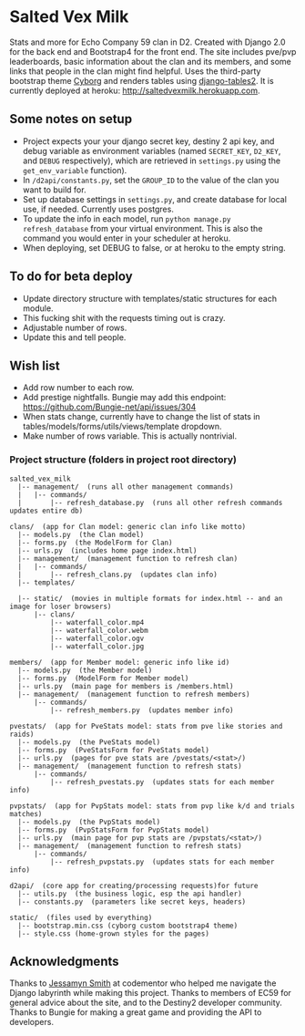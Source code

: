 # Salted Vex Milk
Stats and more for Echo Company 59 clan in D2. Created with Django 2.0 for the back end and Bootstrap4 for the front end. The site includes pve/pvp leaderboards, basic information about the clan and its members, and some links that people in the clan might find helpful. Uses the third-party bootstrap theme [Cyborg](https://bootswatch.com/cyborg/) and renders tables using [django-tables2](https://django-tables2.readthedocs.io/en/latest/pages/tutorial.html). It is currently deployed at heroku: http://saltedvexmilk.herokuapp.com.

## Some notes on setup
- Project expects your your django secret key, destiny 2 api key, and debug variable as environment variables (named `SECRET_KEY`, `D2_KEY`, and `DEBUG` respectively), which are retrieved in `settings.py` using the `get_env_variable` function).
- In `/d2api/constants.py`, set the `GROUP_ID` to the value of the clan you want to build for.
- Set up database settings in `settings.py`, and create database for local use, if needed. Currently uses postgres.
- To update the info in each model, run `python manage.py refresh_database` from your virtual environment. This is also the command you would enter in your scheduler at heroku.
- When deploying, set DEBUG to false, or at heroku to the empty string.

## To do for beta deploy
- Update directory structure with templates/static structures for each module.
- This fucking shit with the requests timing out is crazy.
- Adjustable number of rows.
- Update this and tell people.

## Wish list
- Add row number to each row.
- Add prestige nightfalls. Bungie may add this endpoint: https://github.com/Bungie-net/api/issues/304
- When stats change, currently have to change the list of stats in tables/models/forms/utils/views/template dropdown.
- Make number of rows variable. This is actually nontrivial.


### Project structure (folders in project root directory)
	salted_vex_milk
      |-- management/  (runs all other management commands)
      |   |-- commands/  
      |       |-- refresh_database.py  (runs all other refresh commands updates entire db)

    clans/  (app for Clan model: generic clan info like motto)    
      |-- models.py  (the Clan model)    
      |-- forms.py  (the ModelForm for Clan)    
      |-- urls.py  (includes home page index.html)    
      |-- management/  (management function to refresh clan)
      |   |-- commands/  
      |       |-- refresh_clans.py  (updates clan info)
	  |-- templates/

      |-- static/  (movies in multiple formats for index.html -- and an image for loser browsers)
          |-- clans/
              |-- waterfall_color.mp4
              |-- waterfall_color.webm
              |-- waterfall_color.ogv
              |-- waterfall_color.jpg

    members/  (app for Member model: generic info like id)     
      |-- models.py  (the Member model)    
      |-- forms.py  (ModelForm for Member model)    
      |-- urls.py  (main page for members is /members.html)     
      |-- management/  (management function to refresh members)
          |-- commands/
              |-- refresh_members.py  (updates member info)

    pvestats/  (app for PveStats model: stats from pve like stories and raids)     
      |-- models.py  (the PveStats model)    
      |-- forms.py  (PveStatsForm for PveStats model)    
      |-- urls.py  (pages for pve stats are /pvestats/<stat>/)     
      |-- management/  (management function to refresh stats)
          |-- commands/
              |-- refresh_pvestats.py  (updates stats for each member info)

    pvpstats/  (app for PvpStats model: stats from pvp like k/d and trials matches)     
      |-- models.py  (the PvpStats model)    
      |-- forms.py  (PvpStatsForm for PvpStats model)    
      |-- urls.py  (main page for pvp stats are /pvpstats/<stat>/)     
      |-- management/  (management function to refresh stats)
          |-- commands/
              |-- refresh_pvpstats.py  (updates stats for each member info)  

    d2api/  (core app for creating/processing requests)for future   
      |-- utils.py  (the business logic, esp the api handler)    
      |-- constants.py  (parameters like secret keys, headers)   

    static/  (files used by everything)
      |-- bootstrap.min.css (cyborg custom bootstrap4 theme)
      |-- style.css (home-grown styles for the pages)

## Acknowledgments
Thanks to [Jessamyn Smith](https://www.codementor.io/jessamynsmith) at codementor who helped me navigate the Django labyrinth while making this project. Thanks to members of EC59 for general advice about the site, and to the Destiny2 developer community. Thanks to Bungie for making a great game and providing the API to developers.
